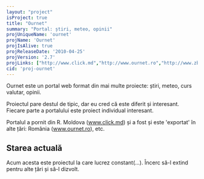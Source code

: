 ```yaml
---
layout: "project"
isProject: true
title: "Ournet"
summary: "Portal: știri, meteo, opinii"
projUniqueName: 'ournet'
projName: 'Ournet'
projIsAlive: true
projReleaseDate: '2010-04-25'
projVersion: '2.7'
projLinks: ["http://www.click.md","http://www.ournet.ro","http://www.zborg.ru","http://www.ournet.in","http://www.ournet.bg","http://www.ournet.hu","http://www.ournet.cz"]
cid: 'proj-ournet'
---
```


Ournet este un portal web format din mai multe proiecte: știri, meteo, curs valutar, opinii.

Proiectul pare destul de tipic, dar eu cred că este diferit și interesant. Fiecare parte a portalului este proiect individual interesant.

Portalul a pornit din R. Moldova (www.click.md) și a fost și este 'exportat' în alte țări: România (www.ournet.ro), etc.

## Starea actuală

Acum acesta este proiectul la care lucrez constant(...). Încerc să-l extind pentru alte țări și să-l dizvolt.